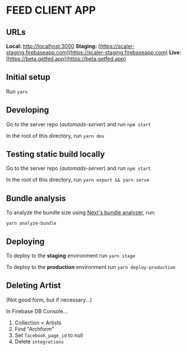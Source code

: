 # FEED CLIENT APP

## URLs

**Local:** [http://localhost:3000](http://localhost:3000)
**Staging:** [https://scaler-staging.firebaseapp.com](https://scaler-staging.firebaseapp.com)
**Live:** [https://beta.getfed.app](https://beta.getfed.app)

## Initial setup

Run `yarn`


## Developing

Go to the server repo (*automads-server*) and run `npm start`

In the root of this directory, run `yarn dev`


## Testing static build locally

Go to the server repo (*automads-server*) and run `npm start`

In the root of this directory, run `yarn export && yarn serve`

## Bundle analysis

To analyze the bundle size using [Next's bundle analyzer](https://github.com/zeit/next.js/tree/canary/packages/next-bundle-analyzer), run:

`yarn analyze-bundle`


## Deploying

To deploy to the **staging** environment run `yarn stage`

To deploy to the **production** environment run `yarn deploy-production`


## Deleting Artist

(Not good form, but if necessary...)

In Firebase DB Console...

1. Collection = Artists
2. Find "Archform"
3. Set `facebook_page_id` to null
4. Delete `integrations`